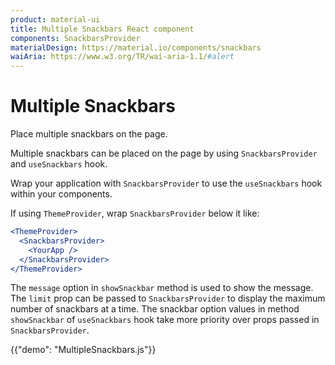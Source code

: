 ```yaml
---
product: material-ui
title: Multiple Snackbars React component
components: SnackbarsProvider
materialDesign: https://material.io/components/snackbars
waiAria: https://www.w3.org/TR/wai-aria-1.1/#alert
---
```


# Multiple Snackbars

<p class="description">Place multiple snackbars on the page.</p>

Multiple snackbars can be placed on the page by using `SnackbarsProvider` and `useSnackbars` hook.

Wrap your application with `SnackbarsProvider` to use the `useSnackbars` hook within your components.

If using `ThemeProvider`, wrap `SnackbarsProvider` below it like:

```jsx
<ThemeProvider>
  <SnackbarsProvider>
    <YourApp />
  </SnackbarsProvider>
</ThemeProvider>
```

The `message` option in `showSnackbar` method is used to show the message. The `limit` prop can be passed to `SnackbarsProvider` to display the maximum number of snackbars at a time.
The snackbar option values in method `showSnackbar` of `useSnackbars` hook take more priority over props passed in `SnackbarsProvider`.

{{"demo": "MultipleSnackbars.js"}}
